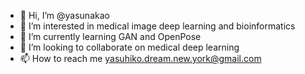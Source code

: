 - 👋 Hi, I’m @yasunakao
- 👀 I’m interested in medical image deep learning and bioinformatics
- 🌱 I’m currently learning GAN and OpenPose
- 💞️ I’m looking to collaborate on medical deep learning
- 📫 How to reach me yasuhiko.dream.new.york@gmail.com

<!---
yasunakao/yasunakao is a ✨ special ✨ repository because its `README.md` (this file) appears on your GitHub profile.
You can click the Preview link to take a look at your changes.
--->
